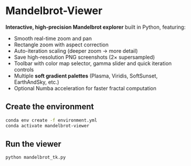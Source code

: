 # Mandelbrot-Viewer

**Interactive, high-precision Mandelbrot explorer** built in Python, featuring:
- Smooth real-time zoom and pan
- Rectangle zoom with aspect correction
- Auto-iteration scaling (deeper zoom → more detail)
- Save high-resolution PNG screenshots (2× supersampled)
- Toolbar with color map selector, gamma slider and quick iteration controls
- Multiple **soft gradient palettes** (Plasma, Viridis, SoftSunset, EarthAndSky, etc.)
- Optional Numba acceleration for faster fractal computation

## Create the environment
~~~bash
conda env create -f environment.yml
conda activate mandelbrot-viewer
~~~

## Run the viewer
~~~bash
python mandelbrot_tk.py
~~~